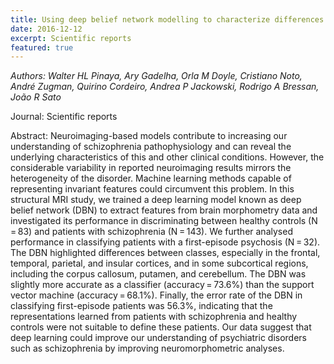 ```yaml
---
title: Using deep belief network modelling to characterize differences in brain morphometry in schizophrenia
date: 2016-12-12
excerpt: Scientific reports
featured: true
---
```


*Authors: Walter HL Pinaya, Ary Gadelha, Orla M Doyle, Cristiano Noto, André Zugman, Quirino Cordeiro, Andrea P Jackowski, Rodrigo A Bressan, João R Sato*

Journal: Scientific reports

Abstract: Neuroimaging-based models contribute to increasing our understanding of schizophrenia pathophysiology and can reveal the underlying characteristics of this and other clinical conditions. However, the considerable variability in reported neuroimaging results mirrors the heterogeneity of the disorder. Machine learning methods capable of representing invariant features could circumvent this problem. In this structural MRI study, we trained a deep learning model known as deep belief network (DBN) to extract features from brain morphometry data and investigated its performance in discriminating between healthy controls (N = 83) and patients with schizophrenia (N = 143). We further analysed performance in classifying patients with a first-episode psychosis (N = 32). The DBN highlighted differences between classes, especially in the frontal, temporal, parietal, and insular cortices, and in some subcortical regions, including the corpus callosum, putamen, and cerebellum. The DBN was slightly more accurate as a classifier (accuracy = 73.6%) than the support vector machine (accuracy = 68.1%). Finally, the error rate of the DBN in classifying first-episode patients was 56.3%, indicating that the representations learned from patients with schizophrenia and healthy controls were not suitable to define these patients. Our data suggest that deep learning could improve our understanding of psychiatric disorders such as schizophrenia by improving neuromorphometric analyses.
